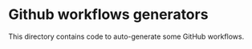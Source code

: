 # Github workflows generators

This directory contains code to auto-generate some GitHub workflows.
